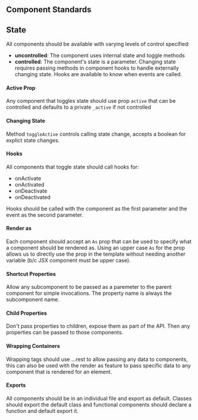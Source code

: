 ## Component Standards

## State
All components should be available with varying levels of control specified:
- **uncontrolled**: The component uses internal state and toggle methods
- **controlled**: The component's state is a parameter. Changing state requires
  passing methods in component hooks to handle externally changing state. Hooks are
  available to know when events are called.

#### Active Prop
Any component that toggles state should use prop `active` that can be controlled and
defaults to a private `_active` if not controlled

#### Changing State
Method `toggleActive` controls calling state change, accepts a boolean for explict
state changes.

#### Hooks
All components that toggle state should call hooks for:
- onActivate
- onActivated
- onDeactivate
- onDeactivated

Hooks should be called with the component as the first parameter and the event as the
second parameter.

#### Render as
Each component should accept an `As` prop that can be used to specify what a
component should be rendered as. Using an upper case `As` for the prop allows us to
directly use the prop in the template without needing another variable (b/c JSX
component must be upper case).

#### Shortcut Properties
Allow any subcomponent to be passed as a paremeter to the parent component for simple
invocations. The property name is always the subcomponent name.

#### Child Properties
Don't pass properties to children, expose them as part of the API. Then any properties
can be passed to those components.

#### Wrapping Containers
Wrapping tags should use ...rest to allow passing any data to components, this can
also be used with the render as feature to pass specific data to any component that
is rendered for an element.

#### Exports
All components should be in an individual file and export as default. Classes should
export the default class and functional components should declare a function and
default export it.
